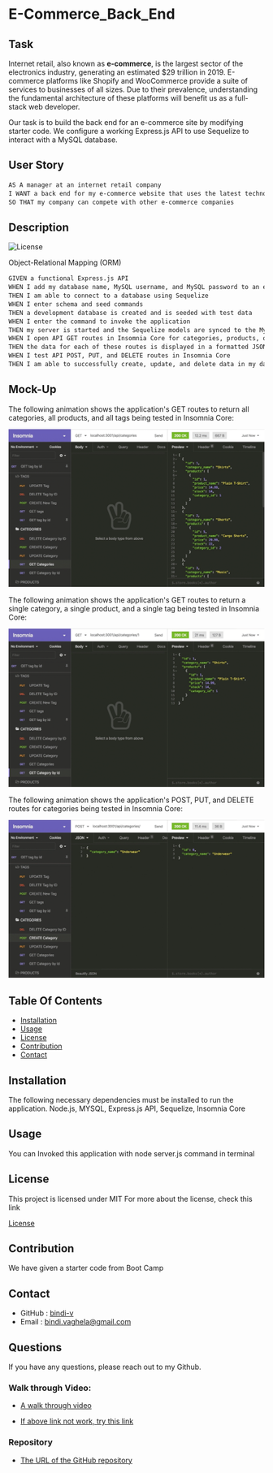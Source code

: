 # E-Commerce_Back_End

## Task

Internet retail, also known as **e-commerce**, is the largest sector of the electronics industry, generating an estimated $29 trillion in 2019. E-commerce platforms like Shopify and WooCommerce provide a suite of services to businesses of all sizes. Due to their prevalence, understanding the fundamental architecture of these platforms will benefit us as a full-stack web developer.

Our task is to build the back end for an e-commerce site by modifying starter code. We configure a working Express.js API to use Sequelize to interact with a MySQL database.

## User Story

```md
AS A manager at an internet retail company
I WANT a back end for my e-commerce website that uses the latest technologies
SO THAT my company can compete with other e-commerce companies
```
## Description

 ![License](https://img.shields.io/badge/License-MIT-yellow)

 Object-Relational Mapping (ORM)

```md
GIVEN a functional Express.js API
WHEN I add my database name, MySQL username, and MySQL password to an environment variable file
THEN I am able to connect to a database using Sequelize
WHEN I enter schema and seed commands
THEN a development database is created and is seeded with test data
WHEN I enter the command to invoke the application
THEN my server is started and the Sequelize models are synced to the MySQL database
WHEN I open API GET routes in Insomnia Core for categories, products, or tags
THEN the data for each of these routes is displayed in a formatted JSON
WHEN I test API POST, PUT, and DELETE routes in Insomnia Core
THEN I am able to successfully create, update, and delete data in my database
```

## Mock-Up

The following animation shows the application's GET routes to return all categories, all products, and all tags being tested in Insomnia Core:

![In Insomnia Core, the user tests “GET tags,” “GET Categories,” and “GET All Products.”.](./Assets/orm-demo-01.gif)

The following animation shows the application's GET routes to return a single category, a single product, and a single tag being tested in Insomnia Core:

![In Insomnia Core, the user tests “GET tag by id,” “GET Category by ID,” and “GET One Product.”](./Assets/orm-demo-02.gif)

The following animation shows the application's POST, PUT, and DELETE routes for categories being tested in Insomnia Core:

![In Insomnia Core, the user tests “DELETE Category by ID,” “CREATE Category,” and “UPDATE Category.”](./Assets/orm-demo-03.gif)


## Table Of Contents

- [Installation](#installation)
- [Usage](#usage)
- [License](#license)
- [Contribution](#contribution)
- [Contact](#contact)
    
## Installation 

The following necessary dependencies must be installed to run the application.
  Node.js, MYSQL, Express.js API, Sequelize, Insomnia Core

## Usage

 You can Invoked this application with node server.js command in terminal

## License

This project is licensed under
 MIT
For more about the license, check this link

[License](https://opensource.org/licenses/MIT)

## Contribution

We have given a starter code from Boot Camp

## Contact

* GitHub : [bindi-v](https://github.com/bindi-v)
* Email : bindi.vaghela@gmail.com
    
## Questions

If you have any questions, please reach out to my Github.

### Walk through Video:

* [A walk through video](https://watch.screencastify.com/v/ZttwRICZt7Uf7WB3RSMP)

* [If above link not work, try this link](https://drive.google.com/file/d/1Kdrdl2i9kIXo_pGV8VJ74DX56BBxA3sU/view)


### Repository

* [The URL of the GitHub repository](https://github.com/bindi-v/E-Commerce_Back_End)